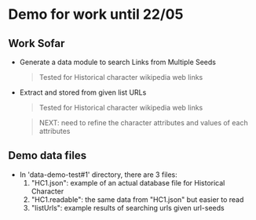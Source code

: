 
# Demo for work until 22/05

## Work Sofar

- Generate a data module to search Links from Multiple Seeds

	> Tested for Historical character wikipedia web links

- Extract and stored from given list URLs

	> Tested for Historical character wikipedia web links

	> NEXT: need to refine the character attributes and values of each attributes


## Demo data files

- In 'data-demo-test#1' directory, there are 3 files:
	1. "HC1.json": example of an actual database file for Historical Character
	2. "HC1.readable": the same data from "HC1.json" but easier to read
	3. "listUrls": example results of searching urls given url-seeds